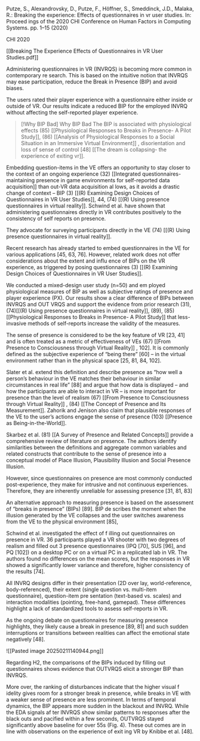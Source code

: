 Putze, S., Alexandrovsky, D., Putze, F., Höffner, S., Smeddinck, J.D., Malaka, R.: Breaking the experience: Effects of questionnaires in vr user studies. In: Proceed ings of the 2020 CHI Conference on Human Factors in Computing Systems. pp. 1–15 (2020)

CHI 2020

[[Breaking The Experience Effects of Questionnaires in VR User Studies.pdf]]

Administering questionnaires in VR (INVRQS) is becoming more common in contemporary re search. This is based on the intuitive notion that INVRQS may ease participation, reduce the Break in Presence (BIP) and avoid biases.

The users rated their player experience with a questionnaire either inside or outside of VR. Our results indicate a reduced BIP for the employed INVRQ without affecting the self-reported player experience.


> [!Why BIP Bad] Why BIP Bad
> The BIP is associated with physiological effects (85) [[Physiological Responses to Breaks in Presence- A Pilot Study]], (86) [[Analysis of Physiological Responses to a Social Situation in an Immersive Virtual Environment]]  , disorientation and loss of sense of control [48] [[The dream is collapsing-  the experience of exiting vr]].


Embedding question-items in the VE offers an opportunity to stay closer to the context of an ongoing experience (32) [[Integrated questionnaires- maintaining presence in game environments for self-reported data acquisition]] than out-VR data acquisition al lows, as it avoids a drastic change of context – BIP (3) [[(R) Examining Design Choices of Questionnaires in VR User Studies]], 44, (74) [[(R) Using presence questionnaires in virtual reality]]. Schwind et al. have shown that administering questionnaires directly in VR contributes positively to the consistency of self reports on presence.

They advocate for surveying participants directly in the VE (74) [[(R) Using presence questionnaires in virtual reality]].

Recent research has already started to embed questionnaires in the VE for various applications [45, 63, 76]. However, related work does not offer considerations about the extent and influ ence of BIPs on the VR experience, as triggered by posing questionnaires (3) [[(R) Examining Design Choices of Questionnaires in VR User Studies]].

We conducted a mixed-design user study (n=50) and em ployed physiological measures of BIP as well as subjective ratings of presence and player experience (PX). Our results show a clear difference of BIPs between INVRQS and OUT VRQS and support the evidence from prior research (31), (74)[[(R) Using presence questionnaires in virtual reality]], (89), (85) [[Physiological Responses to Breaks in Presence- A Pilot Study]]  that less-invasive methods of self-reports increase the validity of the measures.

The sense of presence is considered to be the key feature of VR [23, 41] and is often treated as a metric of effectiveness of VEs (67) [[From Presence to Consciousness through Virtual Reality]] , 102]. It is commonly defined as the subjective experience of “being there” [60] – in the virtual environment rather than in the physical space [25, 81, 84, 102].

Slater et al. extend this definition and describe presence as “how well a person’s behaviour in the VE matches their behaviour in similar circumstances in real life” [88] and argue that how data is displayed – and how the participants are able to interact in VR – is more important for presence than the level of realism (67) [[From Presence to Consciousness through Virtual Reality]] , (84) [[The Concept of Presence and Its Measurement]]. Zahorik and Jenison also claim that plausible responses of the VE to the user’s actions engage the sense of presence (103) [[Presence as Being-in-the-World]].

Skarbez et al. (81) [[A Survey of Presence and Related Concepts]] provide a comprehensive review of literature on presence. The authors identify similarities between the definitions and aggregate common variables and related constructs that contribute to the sense of presence into a conceptual model of Place Illusion, Plausibility Illusion and Social Presence Illusion.

However, since questionnaires on presence are most commonly conducted post-experience, they make for intrusive and not continuous experiences. Therefore, they are inherently unreliable for assessing presence [31, 81, 83]

An alternative approach to measuring presence is based on the assessment of “breaks in presence” (BIPs) [89]. BIP de scribes the moment when the illusion generated by the VE collapses and the user switches awareness from the VE to the physical environment [85],

Schwind et al. investigated the effect of f illing out questionnaires on presence in VR. 36 participants played a VR shooter with two degrees of realism and filled out 3 presence questionnaires (IPQ [70], SUS [96], and PQ [102]) on a desktop PC or on a virtual PC in a replicated lab in VR. The authors found no differences on the mean scores, but the responses in VR showed a significantly lower variance and therefore, higher consistency of the results [74].

All INVRQ designs differ in their presentation (2D over lay, world-reference, body-referenced), their extent (single question vs. multi-item questionnaire), question-item pre sentation (text-based vs. scales) and interaction modalities (pointing, free-hand, gamepad). These differences highlight a lack of standardized tools to assess self-reports in VR.

As the ongoing debate on questionnaires for measuring presence highlights, they likely cause a break in presence [89, 81] and such sudden interruptions or transitions between realities can affect the emotional state negatively [48].

![[Pasted image 20250211140944.png]]


Regarding H2, the comparisons of the BIPs induced by filling out questionnaires shows evidence that OUTVRQS elicit a stronger BIP than INVRQS.

More over, the ranking of disturbances indicate that the higher visual f idelity gives room for a stronger break in presence, while breaks in VE with a weaker sense of presence are less prominent. In terms of temporal dynamics, the BIP appears more sudden in the blackout and INVRQ. While the EDA signals af ter INVRQS show similar patterns to responses after the black outs and pacified within a few seconds, OUTVRQS stayed significantly above baseline for over 55s (Fig. 4). These out comes are in line with observations on the experience of exit ing VR by Knibbe et al. [48].